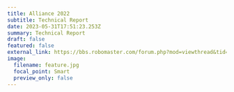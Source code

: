 ```yaml
---
title: Alliance 2022
subtitle: T﻿echnical Report
date: 2023-05-31T17:51:23.253Z
summary: T﻿echnical Report
draft: false
featured: false
external_link: https://bbs.robomaster.com/forum.php?mod=viewthread&tid=22190
image:
  filename: feature.jpg
  focal_point: Smart
  preview_only: false
---
```

